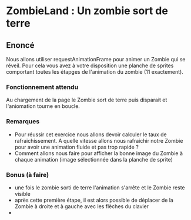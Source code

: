 # ZombieLand : Un zombie sort de terre

## Enoncé
Nous allons utiliser requestAnimationFrame pour animer un Zombie qui se réveil.
Pour cela vous avez à votre disposition une planche de sprites comportant toutes les étapges de l'animation du zombie (11 exactement).

### Fonctionnement attendu
Au chargement de la page le Zombie sort de terre puis disparait et l'aniomation tourne en boucle.

### Remarques

 - Pour réussir cet exercice nous allons devoir calculer le taux de rafraichissement. A quelle vitesse allons nous rafraichir notre Zombie pour avoir une animation fluide et pas trop rapide ?
 - Comment allons nous faire pour afficher la bonne image du Zombie à chaque animation (image sélectionnée dans la planche de sprite)

### Bonus (à faire)

- une fois le zombie sorti de terre l'animation s'arrête et le Zombie reste visible
- après cette première étape, il est alors possible de déplacer de la Zombie à droite et à gauche avec les flèches du clavier
- 